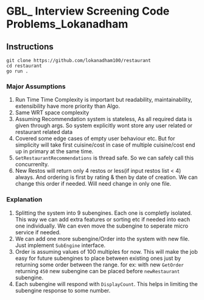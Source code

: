 # GBL_ Interview Screening Code Problems_Lokanadham

## Instructions
```
git clone https://github.com/lokanadham100/restaurant
cd restaurant
go run .
```

### Major Assumptions
1. Run Time Time Complexity is important but readability, maintainability, extensibility have more priority than Algo.
2. Same WRT space complexity
3. Assuming Recommendation system is stateless, As all required data is given through args. So system explicitly wont store any user related or restaurant related data
4. Covered some edge cases of empty user behaviour etc. But for simplicity will take first cuisine/cost in case of multiple cuisine/cost end up in primary at the same time.
5. `GetRestaurantRecommendations` is thread safe. So we can safely call this concurrenlty.
6. New Restos will return only 4 restos or less(if input restos list < 4) always. And ordering is first by rating & then by date of creation. We can change this order if needed. Will need change in only one file.

### Explanation
1. Splitting the system into 9 subengines. Each one is completly isolated. This way we can add extra features or sorting etc if needed into each one individually. We can even move the subengine to seperate micro service if needed.
2. We can add one more subengine/Order into the system with new file. Just implement `SubEngine` interface.
3. Order is assuming values of 100 multiples for now. This will make the job easy for future subengines to place between existing ones just by returning some order between the range. for ex: with new `GetOrder` returning `450` new subengine can be placed before `newRestaurant` subengine.
4. Each subengine will respond with `DisplayCount`. This helps in limiting the subengine response to some number.
